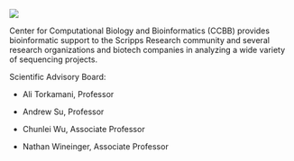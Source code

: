 ![](../docs/assets/images/lims_plot.svg.svg)

Center for Computational Biology and Bioinformatics (CCBB) provides
bioinformatic support to the Scripps Research community and several
research organizations and biotech companies in analyzing a wide variety
of sequencing projects.

Scientific Advisory Board:

-   Ali Torkamani, Professor

-   Andrew Su, Professor

-   Chunlei Wu, Associate Professor

-   Nathan Wineinger, Associate Professor
